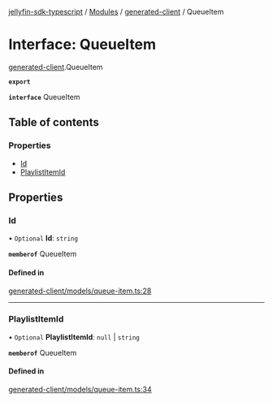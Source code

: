 [jellyfin-sdk-typescript](../README.md) / [Modules](../modules.md) / [generated-client](../modules/generated_client.md) / QueueItem

# Interface: QueueItem

[generated-client](../modules/generated_client.md).QueueItem

**`export`**

**`interface`** QueueItem

## Table of contents

### Properties

- [Id](generated_client.QueueItem.md#id)
- [PlaylistItemId](generated_client.QueueItem.md#playlistitemid)

## Properties

### Id

• `Optional` **Id**: `string`

**`memberof`** QueueItem

#### Defined in

[generated-client/models/queue-item.ts:28](https://github.com/thornbill/jellyfin-sdk-typescript/blob/e430881/src/generated-client/models/queue-item.ts#L28)

___

### PlaylistItemId

• `Optional` **PlaylistItemId**: ``null`` \| `string`

**`memberof`** QueueItem

#### Defined in

[generated-client/models/queue-item.ts:34](https://github.com/thornbill/jellyfin-sdk-typescript/blob/e430881/src/generated-client/models/queue-item.ts#L34)
